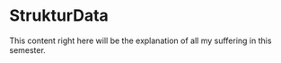 # StrukturData
This content right here will be the explanation of all my suffering in this semester. 
